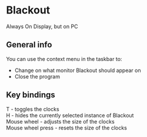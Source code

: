 # Blackout
Always On Display, but on PC

General info
------------
You can use the context menu in the taskbar to:
- Change on what monitor Blackout should appear on
- Close the program

Key bindings<br>
------------
T - toggles the clocks<br>
H - hides the currently selected instance of Blackout<br>
Mouse wheel - adjusts the size of the clocks<br>
Mouse wheel press - resets the size of the clocks
